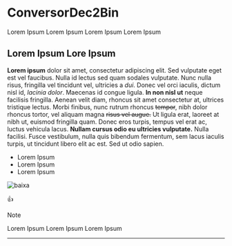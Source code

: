 # ConversorDec2Bin
Lorem Ipsum Lorem Ipsum Lorem Ipsum Lorem Ipsum
## Lorem Ipsum Lore Ipsum

**Lorem ipsum** dolor sit amet, consectetur adipiscing elit. Sed vulputate eget est vel faucibus. Nulla id lectus sed quam sodales vulputate. Nunc nulla risus, fringilla vel tincidunt vel, ultricies a *dui*. Donec vel orci iaculis, dictum nisl id, *lacinia dolor*. Maecenas id congue ligula. **In non nisl ut** neque facilisis fringilla. Aenean velit diam, rhoncus sit amet consectetur at, ultrices tristique lectus. Morbi finibus, nunc rutrum rhoncus ~~tempor~~, nibh dolor rhoncus tortor, vel aliquam magna ~~risus vel augue.~~ Ut ligula erat, laoreet at nibh ut, euismod fringilla quam. Donec eros turpis, tempus vel erat ac, luctus vehicula lacus. **Nullam cursus odio eu ultricies vulputate.** Nulla facilisi. Fusce vestibulum, nulla quis bibendum fermentum, sem lacus iaculis turpis, ut tincidunt libero elit ac est. Sed ut odio sapien.

- Lorem Ipsum
- Lorem Ipsum
- Lorem Ipsum

![baixa](https://github.com/user-attachments/assets/dbae6a08-8153-4a17-9920-764cb152a094)

:+1:

>[!NOTE]
Lorem Ipsum Lorem Ipsum Lorem Ipsum

***
